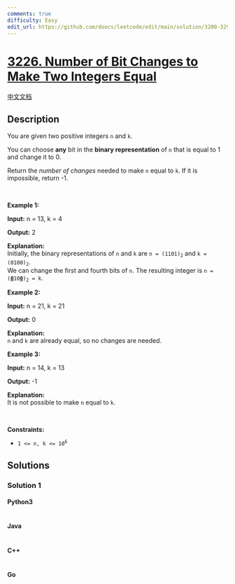 ```yaml
---
comments: true
difficulty: Easy
edit_url: https://github.com/doocs/leetcode/edit/main/solution/3200-3299/3226.Number%20of%20Bit%20Changes%20to%20Make%20Two%20Integers%20Equal/README_EN.md
---
```


<!-- problem:start -->

# [3226. Number of Bit Changes to Make Two Integers Equal](https://leetcode.com/problems/number-of-bit-changes-to-make-two-integers-equal)

[中文文档](/solution/3200-3299/3226.Number%20of%20Bit%20Changes%20to%20Make%20Two%20Integers%20Equal/README.md)

## Description

<!-- description:start -->

<p>You are given two positive integers <code>n</code> and <code>k</code>.</p>

<p>You can choose <strong>any</strong> bit in the <strong>binary representation</strong> of <code>n</code> that is equal to 1 and change it to 0.</p>

<p>Return the <em>number of changes</em> needed to make <code>n</code> equal to <code>k</code>. If it is impossible, return -1.</p>

<p>&nbsp;</p>
<p><strong class="example">Example 1:</strong></p>

<div class="example-block">
<p><strong>Input:</strong> <span class="example-io">n = 13, k = 4</span></p>

<p><strong>Output:</strong> <span class="example-io">2</span></p>

<p><strong>Explanation:</strong><br />
Initially, the binary representations of <code>n</code> and <code>k</code> are <code>n = (1101)<sub>2</sub></code> and <code>k = (0100)<sub>2</sub></code>.<br />
We can change the first and fourth bits of <code>n</code>. The resulting integer is <code>n = (<u><strong>0</strong></u>10<u><strong>0</strong></u>)<sub>2</sub> = k</code>.</p>
</div>

<p><strong class="example">Example 2:</strong></p>

<div class="example-block">
<p><strong>Input:</strong> <span class="example-io">n = 21, k = 21</span></p>

<p><strong>Output:</strong> <span class="example-io">0</span></p>

<p><strong>Explanation:</strong><br />
<code>n</code> and <code>k</code> are already equal, so no changes are needed.</p>
</div>

<p><strong class="example">Example 3:</strong></p>

<div class="example-block">
<p><strong>Input:</strong> <span class="example-io">n = 14, k = 13</span></p>

<p><strong>Output:</strong> <span class="example-io">-1</span></p>

<p><strong>Explanation:</strong><br />
It is not possible to make <code>n</code> equal to <code>k</code>.</p>
</div>

<p>&nbsp;</p>
<p><strong>Constraints:</strong></p>

<ul>
	<li><code>1 &lt;= n, k &lt;= 10<sup>6</sup></code></li>
</ul>

<!-- description:end -->

## Solutions

<!-- solution:start -->

### Solution 1

<!-- tabs:start -->

#### Python3

```python

```

#### Java

```java

```

#### C++

```cpp

```

#### Go

```go

```

<!-- tabs:end -->

<!-- solution:end -->

<!-- problem:end -->
